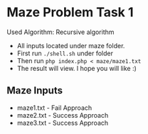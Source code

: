 # Maze Problem Task 1

Used Algorithm: Recursive algorithm

* All inputs located under maze folder.
* First run ```./shell.sh``` under folder
* Then run ```php index.php < maze/maze1.txt```
* The result will view. I hope you will like :)


## Maze Inputs

* maze1.txt - Fail Approach
* maze2.txt - Success Approach
* maze3.txt - Success Approach